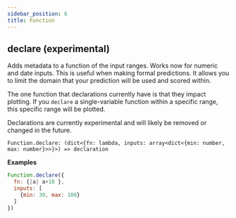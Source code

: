 ```yaml
---
sidebar_position: 6
title: Function
---
```


## declare (experimental)

Adds metadata to a function of the input ranges. Works now for numeric and date inputs. This is useful when making formal predictions. It allows you to limit the domain that your prediction will be used and scored within.

The one function that declarations currently have is that they impact plotting. If you `declare` a single-variable function within a specific range, this specific range will be plotted.

Declarations are currently experimental and will likely be removed or changed in the future.

```
Function.declare: (dict<{fn: lambda, inputs: array<dict<{min: number, max: number}>>}>) => declaration
```

**Examples**

```javascript
Function.declare({
  fn: {|a| a+10 },
  inputs: [
    {min: 30, max: 100}
  ]
})
```
